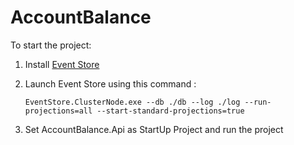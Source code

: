 # AccountBalance

To start the project: 
  1. Install [Event Store](https://eventstore.org/docs/getting-started/)
  2. Launch Event Store using this command :  
  
      ```
      EventStore.ClusterNode.exe --db ./db --log ./log --run-projections=all --start-standard-projections=true
      ```
  3. Set AccountBalance.Api as StartUp Project and run the project
  

